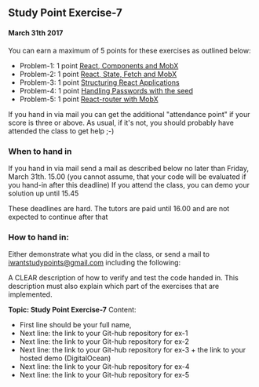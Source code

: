 ## Study Point Exercise-7
#### March 31th 2017
You can earn a maximum of 5 points for these exercises as outlined below:
* Problem-1: 1 point [React, Components and MobX](https://docs.google.com/document/d/1x4_H9sjaKMmPwet_M3xoUVCRzi4WUncM9CJgHwdNGZM/edit?usp=sharing)
* Problem-2: 1 point [React, State, Fetch and MobX](https://docs.google.com/document/d/1r9mmyHBYOqEFgNes1aiREIFVLp_EGoQr9EgffCO8spI/edit?usp=sharing)
* Problem-3: 1 point [Structuring React Applications](https://docs.google.com/document/d/18CNAveFqM5aSi4TACA0tLm32ipL0ONqpkKzL7u0U0Jk/edit?usp=sharing)
* Problem-4: 1 point [Handling Passwords with the seed](https://docs.google.com/document/d/1SpWbyolAW5G-W2L8l9D-lq1AywvcnNjqfN7vyc7YAjU/edit?usp=sharing)
* Problem-5: 1 point [React-router with MobX](https://docs.google.com/document/d/1uxKG0nQKd9ZrOOW4JCWrnEgacadAdy3Yq5-Tk3V3eCQ/edit?usp=sharing)

If you hand in via mail you can get the additional "attendance point" if your score is three or above. As usual, if it's not, you should probably have attended the class to get help ;-)

### When to hand in
If you hand in via mail send a mail as described below no later than Friday, March 31th. 15.00 (you
cannot assume, that your code will be evaluated if you hand-in after this deadline)
If you attend the class, you can demo your solution up until 15.45

These deadlines are hard. The tutors are paid until 16.00 and are not expected to continue after that

### How to hand in:

Either demonstrate what you did in the class, or send a mail to iwantstudypoints@gmail.com including
the following:

A CLEAR description of how to verify and test the code handed in. This description must also explain
which part of the exercises that are implemented.

**Topic: Study Point Exercise-7**
Content:
- First line should be your full name,
- Next line: the link to your Git-hub repository for ex-1 
- Next line: the link to your Git-hub repository for ex-2
- Next line: the link to your Git-hub repository for ex-3 + the link to your hosted demo (DigitalOcean)
- Next line: the link to your Git-hub repository for ex-4
- Next line: the link to your Git-hub repository for ex-5
